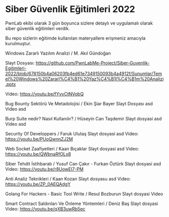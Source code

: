 # Siber Güvenlik Eğitimleri 2022 

PwnLab ekibi olarak 3 gün boyunca sizlere detaylı ve uygulamalı olarak siber güvenlik eğitimleri verdik.

Bu repo sizlerin eğitimde kullanılan materyallere erişmeniz amacıyla kurulmuştur. 

Windows Zararlı Yazılım Analizi / M. Akıl Gündoğan

Slayt Dosyası: https://github.com/PwnLabMe-Project/Siber-Guvenlik-Egitimleri-2022/blob/678150b4a06203fb4ed61e7349150093b4a4912f/Sunumlar/Temel%20Windows%20Zararl%C4%B1%20Yaz%C4%B1l%C4%B1m%20Analizi.pptx

Video: https://youtu.be/fYvvCtNVobQ

Bug Bounty Sektörü Ve Metadolojisi / Ekin Şiar Bayer
Slayt Dosyası asd
Video asd

Burp Suite nedir? Nasıl Kullanılır? / Hüseyin Can Taşdemir
Slayt dosyasi asd
Video asd

Security Of Developpers / Faruk Ulutaş
Slayt dosyasi asd
Video: https://youtu.be/PUoQwnnZJ2M

Web Socket Zaafiyetleri / Kaan Bıçaklar
Slayt dosyasi asd
Video: https://youtu.be/QWbnaRfOLx8

Siber Tehdit İstihbaratı / Yusuf Can Çakır - Furkan Öztürk
Slayt dosyasi asd
Video: https://youtu.be/r8UowEI7-PM

Anti Analiz Teknikleri / Kaan Kozan
Slayt dosyasu asd
Video: https://youtu.be/ZP_0AEQAdgY

Golang For Hackers - Basic Tool Write / Resul Bozburun
Slayt dosyasi
Video

Smart Contract Saldırıları Ve Önleme Yöntemleri / Deniz Baş
Slayt dosyasi
Video: https://youtu.be/qXB3uwRb5ec
